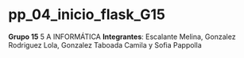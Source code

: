 # pp_04_inicio_flask_G15
  **Grupo 15** 5 A INFORMÁTICA
 **Integrantes**: Escalante Melina, Gonzalez Rodriguez Lola, Gonzalez Taboada Camila y Sofia Pappolla
